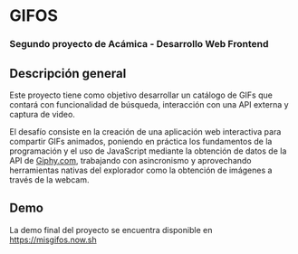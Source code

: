 # GIFOS

### Segundo proyecto de Acámica - Desarrollo Web Frontend



## Descripción general

Este proyecto tiene como objetivo desarrollar un catálogo de GIFs que contará con funcionalidad de búsqueda, interacción con una API externa y captura de video.

El desafío consiste en la creación de una aplicación web interactiva para compartir GIFs animados, poniendo en práctica los fundamentos de la programación y el uso de JavaScript mediante la obtención de datos de la API de [Giphy.com](http://giphy.com), trabajando con asincronismo y aprovechando herramientas nativas del explorador como la obtención de imágenes a través de la webcam.

## Demo

La demo final del proyecto se encuentra disponible en https://misgifos.now.sh
